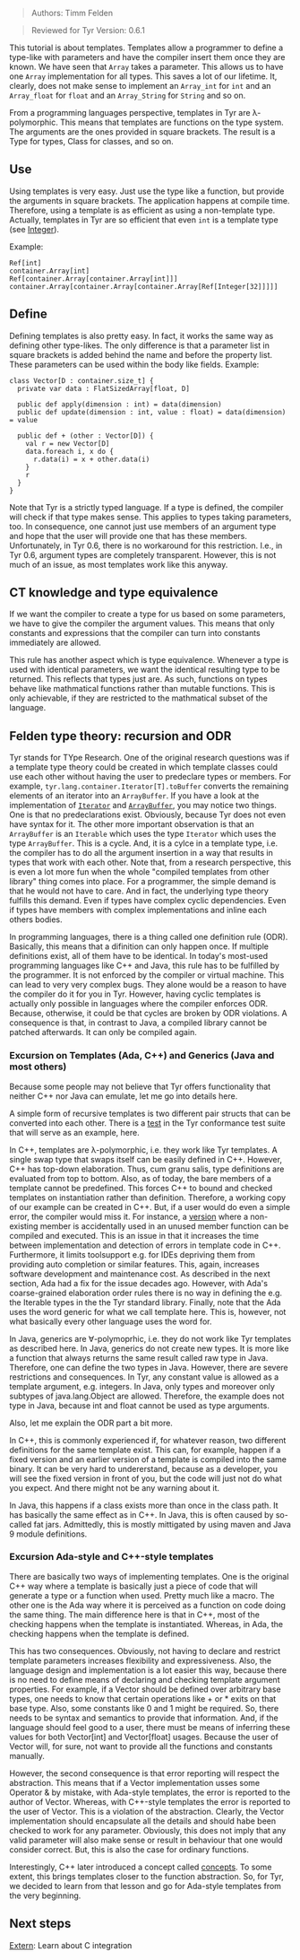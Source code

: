 > Authors: Timm Felden

> Reviewed for Tyr Version: 0.6.1

This tutorial is about templates.
Templates allow a programmer to define a type-like with parameters and have the compiler insert them once they are known.
We have seen that ```Array``` takes a parameter.
This allows us to have one ```Array``` implementation for all types.
This saves a lot of our lifetime.
It, clearly, does not make sense to implement an ```Array_int``` for ```int``` and an ```Array_float``` for ```float``` and an ```Array_String``` for ```String``` and so on.

From a programming languages perspective, templates in Tyr are λ-polymorphic.
This means that templates are functions on the type system.
The arguments are the ones provided in square brackets.
The result is a Type for types, Class for classes, and so on.


## Use

Using templates is very easy.
Just use the type like a function, but provide the arguments in square brackets.
The application happens at compile time.
Therefore, using a template is as efficient as using a non-template type.
Actually, templates in Tyr are so efficient that even ```int``` is a template type (see [Integer](https://github.com/tyr-lang/stdlib/blob/master/lang/src/integer.tyr)).

Example:
```
Ref[int]
container.Array[int]
Ref[container.Array[container.Array[int]]]
container.Array[container.Array[container.Array[Ref[Integer[32]]]]]
```


## Define

Defining templates is also pretty easy.
In fact, it works the same way as defining other type-likes.
The only difference is that a parameter list in square brackets is added behind the name and before the property list.
These parameters can be used within the body like fields.
Example:
```
class Vector[D : container.size_t] {
  private var data : FlatSizedArray[float, D]
  
  public def apply(dimension : int) = data(dimension)
  public def update(dimension : int, value : float) = data(dimension) = value
  
  public def + (other : Vector[D]) {
    val r = new Vector[D]
    data.foreach i, x do {
      r.data(i) = x + other.data(i)
    }
    r
  }
}
```

Note that Tyr is a strictly typed language.
If a type is defined, the compiler will check if that type makes sense.
This applies to types taking parameters, too.
In consequence, one cannot just use members of an argument type and hope that the user will provide one that has these members.
Unfortunately, in Tyr 0.6, there is no workaround for this restriction.
I.e., in Tyr 0.6, argument types are completely transparent.
However, this is not much of an issue, as most templates work like this anyway.


## CT knowledge and type equivalence

If we want the compiler to create a type for us based on some parameters, we have to give the compiler the argument values.
This means that only constants and expressions that the compiler can turn into constants immediately are allowed.

This rule has another aspect which is type equivalence.
Whenever a type is used with identical parameters, we want the identical resulting type to be returned.
This reflects that types just are.
As such, functions on types behave like mathmatical functions rather than mutable functions.
This is only achievable, if they are restricted to the mathmatical subset of the language.


## Felden type theory: recursion and ODR

Tyr stands for TYpe Research.
One of the original research questions was if a template type theory could be created in which template classes could use each other without having the user to predeclare types or members.
For example, ```tyr.lang.container.Iterator[T].toBuffer``` converts the remaining elements of an iterator into an ```ArrayBuffer```.
If you have a look at the implementation of [```Iterator```](https://github.com/tyr-lang/stdlib/blob/master/lang/src/container/iterator.tyr) and [```ArrayBuffer```](https://github.com/tyr-lang/stdlib/blob/master/lang/src/container/arrayBuffer.tyr), you may notice two things.
One is that no predeclarations exist.
Obviously, because Tyr does not even have syntax for it.
The other more important observation is that an ```ArrayBuffer``` is an ```Iterable``` which uses the type ```Iterator``` which uses the type ```ArrayBuffer```.
This is a cycle.
And, it is a cylce in a template type, i.e. the compiler has to do all the argument insertion in a way that results in types that work with each other.
Note that, from a research perspective, this is even a lot more fun when the whole "compiled templates from other library" thing comes into place.
For a programmer, the simple demand is that he would not have to care.
And in fact, the underlying type theory fulfills this demand.
Even if types have complex cyclic dependencies.
Even if types have members with complex implementations and inline each others bodies.

In programming languages, there is a thing called one definition rule (ODR).
Basically, this means that a difinition can only happen once.
If multiple definitions exist, all of them have to be identical.
In today's most-used programming languages like C++ and Java, this rule has to be fulfilled by the programmer.
It is not enforced by the compiler or virtual machine.
This can lead to very very complex bugs.
They alone would be a reason to have the compiler do it for you in Tyr.
However, having cyclic templates is actually only possible in languages where the compiler enforces ODR.
Because, otherwise, it could be that cycles are broken by ODR violations.
A consequence is that, in contrast to Java, a compiled library cannot be patched afterwards.
It can only be compiled again.


### Excursion on Templates (Ada, C++) and Generics (Java and most others)

Because some people may not believe that Tyr offers functionality that neither C++ nor Java can emulate, let me go into details here.

A simple form of recursive templates is two different pair structs that can be converted into each other.
There is a [test](https://github.com/tyr-lang/test.conformance/blob/master/0.6.0/accept/qswap/mar.tyr) in the Tyr conformance test suite that will serve as an example, here.

In C++, templates are λ-polymorphic, i.e. they work like Tyr templates.
A single swap type that swaps itself can be easily defined in C++.
However, C++ has top-down elaboration.
Thus, cum granu salis, type definitions are evaluated from top to bottom.
Also, as of today, the bare members of a template cannot be predefined.
This forces C++ to bound and checked templates on instantiation rather than definition.
Therefore, a working copy of our example can be created in C++.
But, if a user would do even a simple error, the compiler would miss it.
For instance, a [version](main.cpp) where a non-existing member is accidentally used in an unused member function can be compiled and executed.
This is an issue in that it increases the time between implementation and detection of errors in template code in C++.
Furthermore, it limits toolsupport e.g. for IDEs depriving them from providing auto completion or similar features.
This, again, increases software development and maintenance cost.
As described in the next section, Ada had a fix for the issue decades ago.
However, with Ada's coarse-grained elaboration order rules there is no way in defining the e.g. the Iterable types in the the Tyr standard library.
Finally, note that the Ada uses the word generic for what we call template here.
This is, however, not what basically every other language uses the word for.

In Java, generics are ∀-polymoprhic, i.e. they do not work like Tyr templates as described here.
In Java, generics do not create new types.
It is more like a function that always returns the same result called raw type in Java.
Therefore, one can define the two types in Java.
However, there are severe restrictions and consequences.
In Tyr, any constant value is allowed as a template argument, e.g. integers.
In Java, only types and moreover only subtypes of java.lang.Object are allowed.
Therefore, the example does not type in Java, because int and float cannot be used as type arguments.


Also, let me explain the ODR part a bit more.

In C++, this is commonly experienced if, for whatever reason, two different definitions for the same template exist.
This can, for example, happen if a fixed version and an earlier version of a template is compiled into the same binary.
It can be very hard to undererstand, because as a developer, you will see the fixed version in front of you, but the code will just not do what you expect.
And there might not be any warning about it.

In Java, this happens if a class exists more than once in the class path.
It has basically the same effect as in C++.
In Java, this is often caused by so-called fat jars.
Admittedly, this is mostly mittigated by using maven and Java 9 module definitions.


### Excursion Ada-style and C++-style templates

There are basically two ways of implementing templates.
One is the original C++ way where a template is basically just a piece of code that will generate a type or a function when used.
Pretty much like a macro.
The other one is the Ada way where it is perceived as a function on code doing the same thing.
The main difference here is that in C++, most of the checking happens when the template is instantiated.
Whereas, in Ada, the checking happens when the template is defined.

This has two consequences.
Obviously, not having to declare and restrict template parameters increases flexibility and expressiveness.
Also, the language design and implementation is a lot easier this way, because there is no need to define means of declaring and checking template argument properties.
For example, if a Vector should be defined over arbitrary base types, one needs to know that certain operations like + or * exits on that base type.
Also, some constants like 0 and 1 might be required.
So, there needs to be syntax and semantics to provide that information.
And, if the language should feel good to a user, there must be means of inferring these values for both Vector[int] and Vector[float] usages.
Because the user of Vector will, for sure, not want to provide all the functions and constants manually.

However, the second consequence is that error reporting will respect the abstraction.
This means that if a Vector implementation usses some Operator & by mistake, with Ada-style templates, the error is reported to the author of Vector.
Whereas, with C++-style templates the error is reported to the user of Vector.
This is a violation of the abstraction.
Clearly, the Vector implementation should encapsulate all the details and should habe been checked to work for any parameter.
Obviously, this does not imply that any valid parameter will also make sense or result in behaviour that one would consider correct.
But, this is also the case for ordinary functions.

Interestingly, C++ later introduced a concept called [concepts](https://en.wikipedia.org/wiki/Concepts_(C++)).
To some extent, this brings templates closer to the function abstraction.
So, for Tyr, we decided to learn from that lesson and go for Ada-style templates from the very beginning.


## Next steps

[Extern](https://github.com/tyr-lang/tutorials/tree/master/advanced/Extern): Learn about C integration
